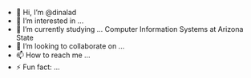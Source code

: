 - 👋 Hi, I’m @dinalad
- 👀 I’m interested in ...
- 🌱 I’m currently studying ... Computer Information Systems at Arizona State
- 💞️ I’m looking to collaborate on ...
- 📫 How to reach me ...
- ⚡ Fun fact: ...

<!---
dinalad/dinalad is a ✨ special ✨ repository because its `README.md` (this file) appears on your GitHub profile.
You can click the Preview link to take a look at your changes.
--->
